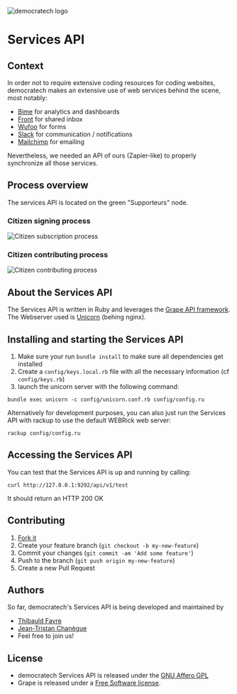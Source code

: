 ![democratech logo](http://democratech.co/static/logo-dark-trbg-260x40.png)
# Services API

## Context

In order not to require extensive coding resources for coding websites, democratech makes an extensive use of web services behind the scene, most notably:
* [Bime](https://bimeanalytics.com) for analytics and dashboards
* [Front](http://frontapp.com) for shared inbox
* [Wufoo](https://wufoo.com) for forms
* [Slack](https://slack.com) for communication / notifications
* [Mailchimp](https://mailchimp.com) for emailing

Nevertheless, we needed an API of ours (Zapier-like) to properly synchronize all those services.

## Process overview

The services API is located on the green "Supporteurs" node.
### Citizen signing process
![Citizen subscription process](http://democratech.co/static/citizen_signing_process.png)

### Citizen contributing process
![Citizen contributing process](http://democratech.co/static/citizen_contributing_process.png)

## About the Services API

The Services API is written in Ruby and leverages the [Grape API framework](https://github.com/ruby-grape/grape).
The Webserver used is [Unicorn](http://unicorn.bogomips.org/) (behing nginx).

## Installing and starting the Services API

1. Make sure your run ```bundle install``` to make sure all dependencies get installed
2. Create a ```config/keys.local.rb``` file with all the necessary information (cf ```config/keys.rb```)
3. launch the unicorn server with the following command:
```
bundle exec unicorn -c config/unicorn.conf.rb config/config.ru
```

Alternatively for development purposes, you can also just run the Services API with rackup to use the default WEBRick web server:
```
rackup config/config.ru
```

## Accessing the Services API

You can test that the Services API is up and running by calling:
```
curl http://127.0.0.1:9292/api/v1/test
```
It should return an HTTP 200 OK

## Contributing

1. [Fork it](http://github.com/democratech/api/fork)
2. Create your feature branch (`git checkout -b my-new-feature`)
3. Commit your changes (`git commit -am 'Add some feature'`)
4. Push to the branch (`git push origin my-new-feature`)
5. Create a new Pull Request

## Authors

So far, democratech's Services API is being developed and maintained by
* [Thibauld Favre](https://twitter.com/thibauld)
* [Jean-Tristan Chanègue](https://www.linkedin.com/in/jeantristanchanegue)
* Feel free to join us! 

## License

* democratech Services API is released under the [GNU Affero GPL](https://github.com/democratech/website/blob/master/LICENSE)
* Grape is released under a [Free Software license](https://github.com/ruby-grape/grape/blob/master/LICENSE).

